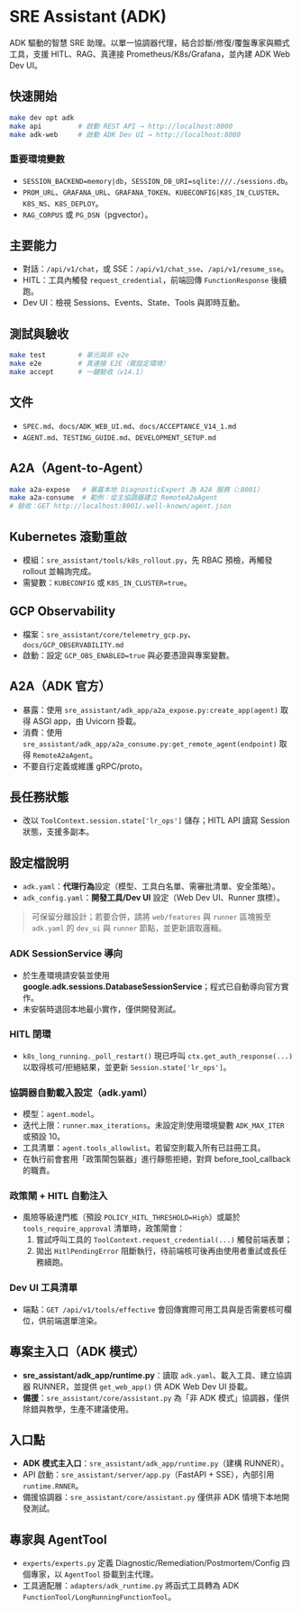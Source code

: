 
# SRE Assistant (ADK)

ADK 驅動的智慧 SRE 助理。以單一協調器代理，結合診斷/修復/覆盤專家與顯式工具，支援 HITL、RAG、真連接 Prometheus/K8s/Grafana，並內建 ADK Web Dev UI。

## 快速開始
```bash
make dev opt adk
make api         # 啟動 REST API → http://localhost:8000
make adk-web     # 啟動 ADK Dev UI → http://localhost:8080
```

### 重要環境變數
- `SESSION_BACKEND=memory|db`，`SESSION_DB_URI=sqlite:///./sessions.db`。
- `PROM_URL`、`GRAFANA_URL`、`GRAFANA_TOKEN`、`KUBECONFIG|K8S_IN_CLUSTER`、`K8S_NS`、`K8S_DEPLOY`。
- `RAG_CORPUS` 或 `PG_DSN`（pgvector）。

## 主要能力
- 對話：`/api/v1/chat`，或 SSE：`/api/v1/chat_sse`、`/api/v1/resume_sse`。
- HITL：工具內觸發 `request_credential`，前端回傳 `FunctionResponse` 後續跑。
- Dev UI：檢視 Sessions、Events、State、Tools 與即時互動。

## 測試與驗收
```bash
make test        # 單元與非 e2e
make e2e         # 真連接 E2E（需設定環境）
make accept      # 一鍵驗收（v14.1）
```

## 文件
- `SPEC.md`、`docs/ADK_WEB_UI.md`、`docs/ACCEPTANCE_V14_1.md`
- `AGENT.md`、`TESTING_GUIDE.md`、`DEVELOPMENT_SETUP.md`


## A2A（Agent-to-Agent）
```bash
make a2a-expose   # 暴露本地 DiagnosticExpert 為 A2A 服務（:8001）
make a2a-consume  # 範例：從主協調器建立 RemoteA2aAgent
# 驗收：GET http://localhost:8001/.well-known/agent.json
```

## Kubernetes 滾動重啟
- 模組：`sre_assistant/tools/k8s_rollout.py`，先 RBAC 預檢，再觸發 rollout 並輪詢完成。
- 需變數：`KUBECONFIG` 或 `K8S_IN_CLUSTER=true`。

## GCP Observability
- 檔案：`sre_assistant/core/telemetry_gcp.py`、`docs/GCP_OBSERVABILITY.md`
- 啟動：設定 `GCP_OBS_ENABLED=true` 與必要憑證與專案變數。


## A2A（ADK 官方）
- 暴露：使用 `sre_assistant/adk_app/a2a_expose.py:create_app(agent)` 取得 ASGI app，由 Uvicorn 掛載。
- 消費：使用 `sre_assistant/adk_app/a2a_consume.py:get_remote_agent(endpoint)` 取得 `RemoteA2aAgent`。
- 不要自行定義或維護 gRPC/proto。

## 長任務狀態
- 改以 `ToolContext.session.state['lr_ops']` 儲存；HITL API 讀寫 Session 狀態，支援多副本。

## 設定檔說明
- `adk.yaml`：**代理行為**設定（模型、工具白名單、需審批清單、安全策略）。
- `adk_config.yaml`：**開發工具/Dev UI** 設定（Web Dev UI、Runner 旗標）。
> 可保留分離設計；若要合併，請將 `web/features` 與 `runner` 區塊搬至 `adk.yaml` 的 `dev_ui` 與 `runner` 節點，並更新讀取邏輯。

### ADK SessionService 導向
- 於生產環境請安裝並使用 **google.adk.sessions.DatabaseSessionService**；程式已自動導向官方實作。
- 未安裝時退回本地最小實作，僅供開發測試。

### HITL 閉環
- `k8s_long_running._poll_restart()` 現已呼叫 `ctx.get_auth_response(...)` 以取得核可/拒絕結果，並更新 `Session.state['lr_ops']`。

### 協調器自動載入設定（adk.yaml）
- 模型：`agent.model`。
- 迭代上限：`runner.max_iterations`。未設定則使用環境變數 `ADK_MAX_ITER` 或預設 10。
- 工具清單：`agent.tools_allowlist`。若留空則載入所有已註冊工具。
- 在執行前會套用「政策閘包裝器」進行靜態拒絕，對齊 before_tool_callback 的職責。

### 政策閘 + HITL 自動注入
- 風險等級達門檻（預設 `POLICY_HITL_THRESHOLD=High`）或屬於 `tools_require_approval` 清單時，政策閘會：
  1) 嘗試呼叫工具的 `ToolContext.request_credential(...)` 觸發前端表單；
  2) 拋出 `HitlPendingError` 阻斷執行，待前端核可後再由使用者重試或長任務續跑。

### Dev UI 工具清單
- 端點：`GET /api/v1/tools/effective` 會回傳實際可用工具與是否需要核可欄位，供前端選單渲染。

## 專案主入口（ADK 模式）
- **sre_assistant/adk_app/runtime.py**：讀取 `adk.yaml`、載入工具、建立協調器 RUNNER，並提供 `get_web_app()` 供 ADK Web Dev UI 掛載。
- **備援**：`sre_assistant/core/assistant.py` 為「非 ADK 模式」協調器，僅供除錯與教學，生產不建議使用。

## 入口點
- **ADK 模式主入口**：`sre_assistant/adk_app/runtime.py`（建構 RUNNER）。
- API 啟動：`sre_assistant/server/app.py`（FastAPI + SSE），內部引用 `runtime.RNNER`。
- 備援協調器：`sre_assistant/core/assistant.py` 僅供非 ADK 情境下本地開發測試。

## 專家與 AgentTool
- `experts/experts.py` 定義 Diagnostic/Remediation/Postmortem/Config 四個專家，以 `AgentTool` 掛載到主代理。
- 工具適配層：`adapters/adk_runtime.py` 將函式工具轉為 ADK `FunctionTool/LongRunningFunctionTool`。
